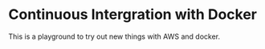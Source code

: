 # Continuous Intergration with Docker

This is a playground to try out new things with AWS and docker.
